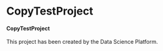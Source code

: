 # CopyTestProject
#### CopyTestProject

This project has been created by the Data Science Platform.
